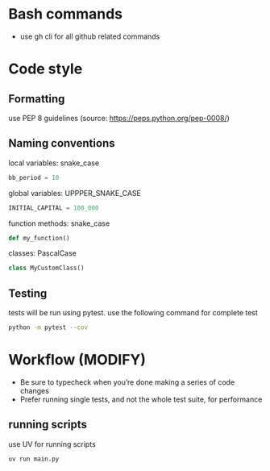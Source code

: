 # Bash commands
- use gh cli for all github related commands

# Code style
## Formatting
use PEP 8 guidelines (source: https://peps.python.org/pep-0008/)
## Naming conventions

local variables: snake_case
```python
bb_period = 10
```
global variables: UPPPER_SNAKE_CASE
```python
INITIAL_CAPITAL = 100_000
```
function methods: snake_case
```python
def my_function()
```
classes: PascalCase
```python
class MyCustomClass()
```
## Testing
tests will be run using pytest. use the following command for complete test
```bash
python -m pytest --cov 
```

# Workflow (MODIFY)
- Be sure to typecheck when you’re done making a series of code changes
- Prefer running single tests, and not the whole test suite, for performance

## running scripts
use UV for running scripts
```bash
uv run main.py
```